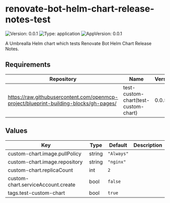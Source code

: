 # renovate-bot-helm-chart-release-notes-test

![Version: 0.0.1](https://img.shields.io/badge/Version-0.0.1-informational?style=flat-square) ![Type: application](https://img.shields.io/badge/Type-application-informational?style=flat-square) ![AppVersion: 0.0.1](https://img.shields.io/badge/AppVersion-0.0.1-informational?style=flat-square)

A Umbrealla Helm chart which tests Renovate Bot Helm Chart Release Notes.

## Requirements

| Repository | Name | Version |
|------------|------|---------|
|  https://raw.githubusercontent.com/openmcp-project/blueprint-building-blocks/gh-pages/ | test-custom-chart(test-custom-chart) | 0.0.5 |

## Values

| Key | Type | Default | Description |
|-----|------|---------|-------------|
| custom-chart.image.pullPolicy | string | `"Always"` |  |
| custom-chart.image.repository | string | `"nginx"` |  |
| custom-chart.replicaCount | int | `2` |  |
| custom-chart.serviceAccount.create | bool | `false` |  |
| tags.test-custom-chart | bool | `true` |  |


